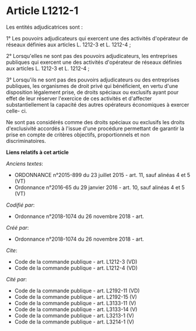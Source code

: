 # Article L1212-1

Les entités adjudicatrices sont : 

1° Les pouvoirs adjudicateurs qui exercent une des activités d'opérateur de réseaux définies aux articles L. 1212-3 et L.
1212-4 ; 

2° Lorsqu'elles ne sont pas des pouvoirs adjudicateurs, les entreprises publiques qui exercent une des activités d'opérateur
de réseaux définies aux articles L. 1212-3 et L. 1212-4 ; 

3° Lorsqu'ils ne sont pas des pouvoirs adjudicateurs ou des entreprises publiques, les organismes de droit privé qui
bénéficient, en vertu d'une disposition légalement prise, de droits spéciaux ou exclusifs ayant pour effet de leur réserver
l'exercice de ces activités et d'affecter substantiellement la capacité des autres opérateurs économiques à exercer celle-
ci. 

Ne sont pas considérés comme des droits spéciaux ou exclusifs les droits d'exclusivité accordés à l'issue d'une procédure
permettant de garantir la prise en compte de critères objectifs, proportionnels et non discriminatoires.

**Liens relatifs à cet article**

_Anciens textes_:

  - ORDONNANCE n°2015-899 du 23 juillet 2015 - art. 11, sauf alinéas 4 et 5 (VT)
  - Ordonnance n°2016-65 du 29 janvier 2016 - art. 10, sauf alinéas 4 et 5 (VT)

_Codifié par_:

  - Ordonnance n°2018-1074 du 26 novembre 2018 - art.

_Créé par_:

  - Ordonnance n°2018-1074 du 26 novembre 2018 - art.

_Cite_:

  - Code de la commande publique - art. L1212-3 (VD)
  - Code de la commande publique - art. L1212-4 (VD)

_Cité par_:

  - Code de la commande publique - art. L2192-11 (VD)
  - Code de la commande publique - art. L2192-15 (V)
  - Code de la commande publique - art. L3133-11 (V)
  - Code de la commande publique - art. L3133-14 (V)
  - Code de la commande publique - art. L3213-1 (V)
  - Code de la commande publique - art. L3214-1 (V)

